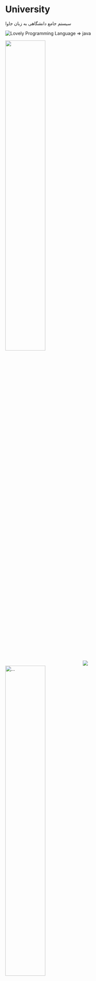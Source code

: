 # University
سیستم جامع دانشگاهی به زبان جاوا


![Lovely Programming Language => java](https://github.com/SayeyeZohor2/University/blob/main/picture/pexels-photo-4017430.webp)

<img src="https://github.com/SayeyeZohor2/University/blob/main/picture/pexels-photo-4017430.webp" width="50%">

<div style="text-align:center"  width="50%"><img src="https://github.com/SayeyeZohor2/University/blob/main/picture/pexels-photo-4017430.webp" /></div>
<img align="center" src="https://github.com/SayeyeZohor2/University/blob/main/picture/pexels-photo-4017430.webp"  width="50%" alt="...">
<span style="display:block;text-align:center">![Test Automation]https://github.com/SayeyeZohor2/University/blob/main/picture/pexels-photo-4017430.webp)</span>

### لذت برنامه‌نویسی با جاوا!

در اینجا یک کد جالب با جاوا آورده شده که برخی از ویژگی‌های جذاب این زبان را به نمایش می‌گذارد:


```java
import java.util.Arrays;
import java.util.List;

public class JavaFun {
    public static void main(String[] args) {
        List<String> favoriteThings = Arrays.asList("Code", "Coffee", "Challenges");
        printFavoriteThings(favoriteThings);

        // ایجاد شیء از کلاس JavaFun و فراخوانی متد doSomethingCool
        JavaFun javaFunInstance = new JavaFun();
        javaFunInstance.doSomethingCool();
    }

    private static void printFavoriteThings(List<String> favoriteThings) {
        favoriteThings.stream()
            .map(String::toUpperCase)
            .forEach(thing -> System.out.println("I love " + thing + "!"));
    }

    private void doSomethingCool() {
        System.out.println("Let’s keep exploring the world of Java!");
    }
}
```

```java
I love CODE!
I love COFFEE!
I love CHALLENGES!
Let’s keep exploring the world of Java!
```



در کد جاوا فوق، از امکانات زیر استفاده شده است:

1. **کتابخانه‌های استاندارد جاوا**:
   - `import java.util.Arrays;`
   - `import java.util.List;`

2. **استفاده از کلاس `List` و متد `Arrays.asList`**:
   - برای ایجاد لیست از رشته‌ها: `List<String> favoriteThings = Arrays.asList("Code", "Coffee", "Challenges");`

3. **استفاده از `Stream API`**:
   - `favoriteThings.stream()` برای ایجاد (Stream) از لیست.
   - `map(String::toUpperCase)` برای تبدیل هر رشته به حروف بزرگ.
   - `forEach(thing -> System.out.println("I love " + thing + "!"))` برای اعمال عملی روی هر عنصر در جریان.

4. **تعریف متد `static`**:
   - `private static void printFavoriteThings(List<String> favoriteThings)` برای متدی که نیازی به وضعیت شیء ندارد و به طور مستقیم از متد `main` فراخوانی می‌شود.

5. **تعریف متد غیر `static`**:
   - `private void doSomethingCool()` برای متدی که به وضعیت شیء وابسته است و از شیء کلاس فراخوانی می‌شود.

6. **ایجاد و استفاده از شیء کلاس**:
   - `JavaFun javaFunInstance = new JavaFun();` برای ایجاد یک شیء از کلاس `JavaFun`.
   - `javaFunInstance.doSomethingCool();` برای فراخوانی متد غیر `static` از شیء ساخته شده.

